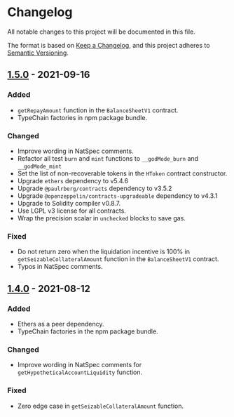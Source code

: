 # Changelog

All notable changes to this project will be documented in this file.

The format is based on [Keep a Changelog](https://keepachangelog.com/en/1.0.0/), and this project adheres to [Semantic
Versioning](https://semver.org/spec/v2.0.0.html).

## [1.5.0] - 2021-09-16

### Added

- `getRepayAmount` function in the `BalanceSheetV1` contract.
- TypeChain factories in npm package bundle.

### Changed

- Improve wording in NatSpec comments.
- Refactor all test `burn` and `mint` functions to `__godMode_burn` and `__godMode_mint`
- Set the list of non-recoverable tokens in the `HToken` contract constructor.
- Upgrade `ethers` dependency to v5.4.6
- Upgrade `@paulrberg/contracts` dependency to v3.5.2
- Upgrade `@openzeppelin/contracts-upgradeable` dependency to v4.3.1
- Upgrade to Solidity compiler v0.8.7.
- Use LGPL v3 license for all contracts.
- Wrap the precision scalar in `unchecked` blocks to save gas.

### Fixed

- Do not return zero when the liquidation incentive is 100% in `getSeizableCollateralAmount` function in the
  `BalanceSheetV1` contract.
- Typos in NatSpec comments.

## [1.4.0] - 2021-08-12

### Added

- Ethers as a peer dependency.
- TypeChain factories in the npm package bundle.

### Changed

- Improve wording in NatSpec comments for `getHypotheticalAccountLiquidity` function.

### Fixed

- Zero edge case in `getSeizableCollateralAmount` function.

[1.5.0]: https://github.com/hifi-finance/hifi/compare/@hifi/protocol@1.4.0...@hifi/protocol@1.5.0
[1.4.0]: https://github.com/hifi-finance/hifi/releases/tag/@hifi/protocol@1.4.0
